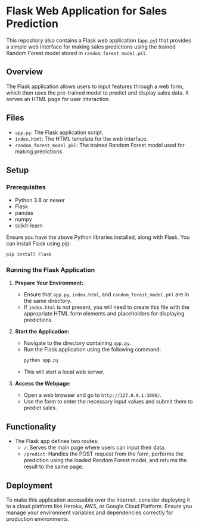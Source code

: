 # Flask Web Application for Sales Prediction

This repository also contains a Flask web application (`app.py`) that provides a simple web interface for making sales predictions using the trained Random Forest model stored in `random_forest_model.pkl`.

## Overview

The Flask application allows users to input features through a web form, which then uses the pre-trained model to predict and display sales data. It serves an HTML page for user interaction.

## Files

- `app.py`: The Flask application script.
- `index.html`: The HTML template for the web interface.
- `random_forest_model.pkl`: The trained Random Forest model used for making predictions.

## Setup

### Prerequisites

- Python 3.8 or newer
- Flask
- pandas
- numpy
- scikit-learn

Ensure you have the above Python libraries installed, along with Flask. You can install Flask using pip:

```bash
pip install Flask
```

### Running the Flask Application

1. **Prepare Your Environment:**
   - Ensure that `app.py`, `index.html`, and `random_forest_model.pkl` are in the same directory.
   - If `index.html` is not present, you will need to create this file with the appropriate HTML form elements and placeholders for displaying predictions.

2. **Start the Application:**
   - Navigate to the directory containing `app.py`.
   - Run the Flask application using the following command:
     ```bash
     python app.py
     ```
   - This will start a local web server.

3. **Access the Webpage:**
   - Open a web browser and go to `http://127.0.0.1:3000/`.
   - Use the form to enter the necessary input values and submit them to predict sales.

## Functionality

- The Flask app defines two routes:
  - `/`: Serves the main page where users can input their data.
  - `/predict`: Handles the POST request from the form, performs the prediction using the loaded Random Forest model, and returns the result to the same page.

## Deployment

To make this application accessible over the Internet, consider deploying it to a cloud platform like Heroku, AWS, or Google Cloud Platform. Ensure you manage your environment variables and dependencies correctly for production environments.
